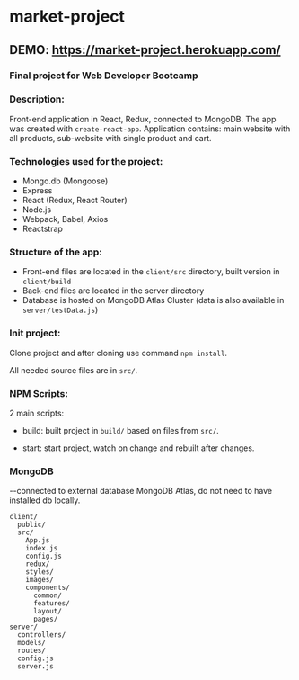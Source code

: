 # market-project 

## DEMO: https://market-project.herokuapp.com/
### Final project for Web Developer Bootcamp

### Description:
Front-end application in React, Redux, connected to MongoDB. 
The app was created with ```create-react-app```.
Application contains: main website with all products, sub-website with  single product and cart.

### Technologies used for the project:
* Mongo.db (Mongoose)
* Express
* React (Redux, React Router)
* Node.js
* Webpack, Babel, Axios
* Reactstrap

### Structure of the app:
- Front-end files are located in the ```client/src``` directory, built version in ```client/build```
- Back-end files are located in the server directory
- Database is hosted on MongoDB Atlas Cluster (data is also available in ```server/testData.js```)

### Init project:
Clone project and after cloning use command ```npm install```.

All needed source files are in ```src/```.

### NPM Scripts:
2 main scripts:

- build: built project in ```build/``` based on files from ```src/```.

- start: start project, watch on change and rebuilt after changes.
 
 ### MongoDB
--connected to external database MongoDB Atlas, do not need to have installed  db locally.

```Project tree:
client/
  public/
  src/
    App.js
    index.js
    config.js
    redux/
    styles/
    images/
    components/
      common/
      features/
      layout/
      pages/
server/
  controllers/
  models/
  routes/
  config.js
  server.js
```
